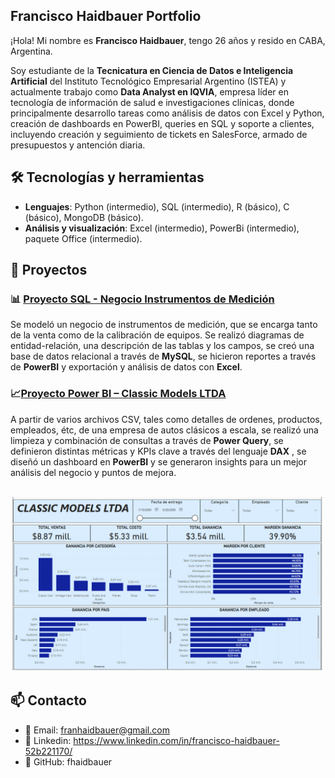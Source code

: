 ## Francisco Haidbauer Portfolio

¡Hola! Mi nombre es **Francisco Haidbauer**, tengo 26 años y resido en CABA, Argentina.

Soy estudiante de la **Tecnicatura en Ciencia de Datos e Inteligencia Artificial** del Instituto Tecnológico Empresarial Argentino (ISTEA) y actualmente trabajo como **Data Analyst en IQVIA**, empresa líder en tecnología de información de salud e investigaciones clínicas, donde principalmente desarrollo tareas como análisis de datos con Excel y Python, creación de dashboards en PowerBI, queries en SQL y soporte a clientes, incluyendo creación y seguimiento de tickets en SalesForce, armado de presupuestos y antención diaria.

## 🛠️ Tecnologías y herramientas
- **Lenguajes**: Python (intermedio), SQL (intermedio), R (básico), C (básico), MongoDB (básico).
- **Análisis y visualización**: Excel (intermedio), PowerBi (intermedio), paquete Office (intermedio).

## 🚀 Proyectos

### 📊 [Proyecto SQL - Negocio Instrumentos de Medición](./Proyecto%20SQL%20-%20negocio%20instrumentos%20de%20medición)
Se modeló un negocio de instrumentos de medición, que se encarga tanto de la venta como de la calibración de equipos. Se realizó diagramas de entidad-relación, una descripción de las tablas y los campos, se creó una base de datos relacional a través de **MySQL**, se hicieron reportes a través de **PowerBI** y exportación y análisis de datos con **Excel**.



### 📈[Proyecto Power BI – Classic Models LTDA](./Proyecto%20PowerBI%20-%20Classic%20Models%20LTDA)
A partir de varios archivos CSV, tales como detalles de ordenes, productos, empleados, étc, de una empresa de autos clásicos a escala, se realizó una limpieza y combinación de consultas a través de **Power Query**, se definieron distintas métricas y KPIs clave a través del lenguaje **DAX** , se diseñó un dashboard en **PowerBI** y se generaron insights para un mejor análisis del negocio y puntos de mejora.

<p align="center">
  <img src="./Proyecto%20PowerBI%20-%20Classic%20Models%20LTDA/classic%20models.png" width="500" alt="Dashboard Power BI - Classic Models">
</p>

## 📫 Contacto
- 📧 Email: franhaidbauer@gmail.com
- 💼 Linkedin: https://www.linkedin.com/in/francisco-haidbauer-52b221170/
- 🐙 GitHub: fhaidbauer





